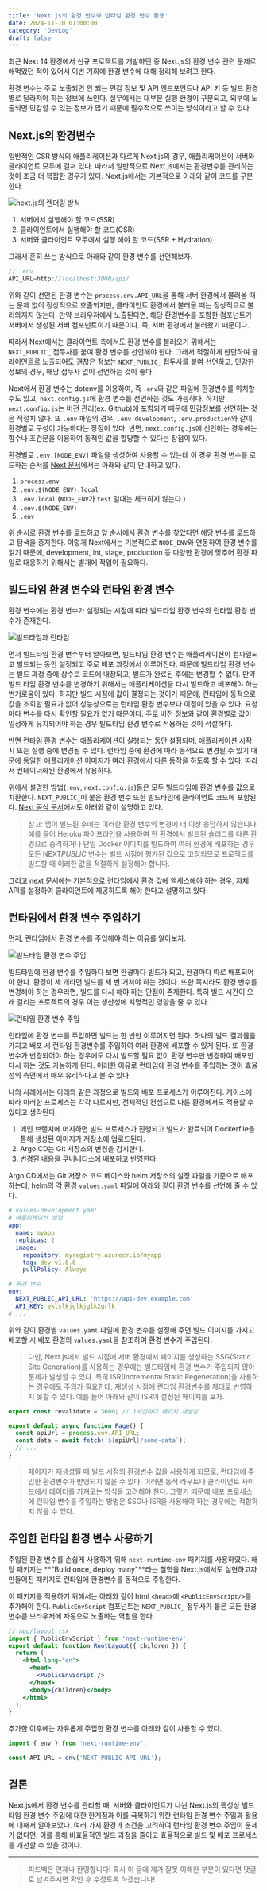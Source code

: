 ```yaml
---
title: 'Next.js의 환경 변수와 런타임 환경 변수 활용'
date: 2024-11-10 01:00:00
category: 'DevLog'
draft: false
---
```


최근 Next 14 환경에서 신규 프로젝트를 개발하던 중 Next.js의 환경 변수 관련 문제로 애먹었던 적이 있어서 이번 기회에 환경 변수에 대해 정리해 보려고 한다.

환경 변수는 주로 노출되면 안 되는 민감 정보 및 API 엔드포인트나 API 키 등 빌드 환경별로 달라져야 하는 정보에 쓰인다. 실무에서는 대부분 실행 환경이 구분되고, 외부에 노출되면 민감할 수 있는 정보가 많기 때문에 필수적으로 쓰이는 방식이라고 할 수 있다.

## Next.js의 환경변수

일반적인 CSR 방식의 애플리케이션과 다르게 Next.js의 경우, 애플리케이션이 서버와 클라이언트 모두에 걸쳐 있다. 따라서 일반적으로 Next.js에서는 환경변수를 관리하는 것이 조금 더 복잡한 경우가 있다. Next.js에서는 기본적으로 아래와 같이 코드를 구분한다.

![next.js의 렌더링 방식](./images/next_scenario.png)

1. 서버에서 실행해야 할 코드(SSR)
2. 클라이언트에서 실행해야 할 코드(CSR)
3. 서버와 클라이언트 모두에서 실행 해야 할 코드(SSR + Hydration)

그래서 흔히 쓰는 방식으로 아래와 같이 환경 변수를 선언해보자.

```ts
// .env
API_URL=http://localhost:3000/api/
```

위와 같이 선언된 환경 변수는 `process.env.API_URL`을 통해 서버 환경에서 불러올 때는 문제 없이 정상적으로 호출되지만, 클라이언트 환경에서 불러올 때는 정상적으로 불러와지지 않는다. 만약 브라우저에서 노출된다면, 해당 환경변수를 포함한 컴포넌트가 서버에서 생성된 서버 컴포넌트이기 때문이다. 즉, 서버 환경에서 불러왔기 때문이다.

따라서 Next에서는 클라이언트 측에서도 환경 변수를 불러오기 위해서는 `NEXT_PUBLIC_` 접두사를 붙여 환경 변수를 선언해야 한다. 그래서 적절하게 판단하여 클라이언트로 노출되어도 괜찮은 정보는 `NEXT_PUBLIC_` 접두사를 붙여 선언하고, 민감한 정보의 경우, 해당 접두사 없이 선언하는 것이 좋다.

Next에서 환경 변수는 dotenv를 이용하여, 즉 `.env`와 같은 파일에 환경변수를 위치할 수도 있고, `next.config.js`에 환경 변수를 선언하는 것도 가능하다. 하지만 `next.config.js`는 버전 관리(ex. Github)에 포함되기 때문에 민감정보를 선언하는 것은 적절치 않다. 또 `.env` 파일의 경우, `.env.development`, `.env.production`와 같이 환경별로 구성이 가능하다는 장점이 있다. 반면, `next.config.js`에 선언하는 경우에는 함수나 조건문을 이용하여 동적인 값을 할당할 수 있다는 장점이 있다.

환경별로 `.env.[NODE_ENV]` 파일을 생성하여 사용할 수 있는데 이 경우 환경 변수를 로드하는 순서를 [Next 문서](https://nextjs.org/docs/app/building-your-application/configuring/environment-variables#environment-variable-load-order)에서는 아래와 같이 안내하고 있다.

1. `process.env`
2. `.env.$(NODE_ENV).local`
3. `.env.local` (`NODE_ENV`가 `test` 일때는 체크하지 않는다.)
4. `.env.$(NODE_ENV)`
5. `.env`

위 순서로 환경 변수를 로드하고 앞 순서에서 환경 변수를 찾았다면 해당 변수를 로드하고 탐색을 중지한다. 이렇게 Next에서는 기본적으로 `NODE_ENV`와 연동하여 환경 변수를 읽기 때문에, development, int, stage, production 등 다양한 환경에 맞추어 환경 파일로 대응하기 위해서는 별개에 작업이 필요하다.

## 빌드타임 환경 변수와 런타임 환경 변수

환경 변수에는 환경 변수가 설정되는 시점에 따라 빌드타임 환경 변수와 런타임 환경 변수가 존재한다.

![빌드타임과 런타임](./images/buildtime_runtime.png)

먼저 빌드타임 환경 변수부터 알아보면, 빌드타임 환경 변수는 애플리케이션이 컴파일되고 빌드되는 동안 설정되고 주로 배포 과정에서 이루어진다. 때문에 빌드타임 환경 변수는 빌드 과정 중에 상수로 코드에 내장되고, 빌드가 완료된 후에는 변경할 수 없다. 만약 빌드 타임 환경 변수를 변경하기 위해서는 애플리케이션을 다시 빌드하고 배포해야 하는 번거로움이 있다. 하지만 빌드 시점에 값이 결정되는 것이기 때문에, 런타임에 동적으로 값을 조회할 필요가 없어 성능상으로는 런타임 환경 변수보다 이점이 있을 수 있다. 요청마다 변수를 다시 확인할 필요가 없기 때문이다. 주로 버전 정보와 같이 환경별로 값이 일정하게 유지되어야 하는 경우 빌드타임 환경 변수로 적용하는 것이 적절하다.

반면 런타임 환경 변수는 애플리케이션이 실행되는 동안 설정되며, 애플리케이션 시작 시 또는 실행 중에 변경될 수 있다. 런타임 중에 환경에 따라 동적으로 변경될 수 있기 때문에 동일한 애플리케이션 이미지가 여러 환경에서 다른 동작을 하도록 할 수 있다. 따라서 컨테이너화된 환경에서 유용하다.

위에서 설명한 방법(`.env`, `next.config.js`)들은 모두 빌드타임에 환경 변수를 값으로 치환한다. `NEXT_PUBLIC_`이 붙은 환경 변수 또한 빌드타임에 클라이언트 코드에 포함된다. [Next 공식 문서](https://nextjs.org/docs/app/building-your-application/configuring/environment-variables#bundling-environment-variables-for-the-browser)에서도 아래와 같이 설명하고 있다.

> 참고: 앱이 빌드된 후에는 이러한 환경 변수의 변경에 더 이상 응답하지 않습니다. 예를 들어 Heroku 파이프라인을 사용하여 한 환경에서 빌드된 슬러그를 다른 환경으로 승격하거나 단일 Docker 이미지를 빌드하여 여러 환경에 배포하는 경우 모든 NEXT*PUBLIC* 변수는 빌드 시점에 평가된 값으로 고정되므로 프로젝트를 빌드할 때 이러한 값을 적절하게 설정해야 합니다.

그리고 next 문서에는 기본적으로 런타임에서 환경 값에 액세스해야 하는 경우, 자체 API를 설정하여 클라이언트에 제공하도록 해야 한다고 설명하고 있다.

## 런타임에서 환경 변수 주입하기

먼저, 런타임에서 환경 변수를 주입해야 하는 이유를 알아보자.

![빌드타임 환경 변수 주입](./images/build.png)

빌드타임에 환경 변수를 주입하다 보면 환경마다 빌드가 되고, 환경마다 따로 배포되어야 한다. 환경이 세 개라면 빌드를 세 번 거쳐야 하는 것이다. 또한 혹시라도 환경 변수를 변경해야 하는 경우라면, 빌드를 다시 해야 하는 단점이 존재한다. 특히 빌드 시간이 오래 걸리는 프로젝트의 경우 이는 생산성에 치명적인 영향을 줄 수 있다.

![런타임 환경 변수 주입](./images/runtime.png)

런타임에 환경 변수를 주입하면 빌드는 한 번만 이루어지면 된다. 하나의 빌드 결과물을 가지고 배포 시 런타임 환경변수를 주입하여 여러 환경에 배포할 수 있게 된다. 또 환경 변수가 변경되어야 하는 경우에도 다시 빌드할 필요 없이 환경 변수만 변경하여 배포만 다시 하는 것도 가능하게 된다. 이러한 이유로 런타임에 환경 변수를 주입하는 것이 효율성의 측면에서 매우 유리하다고 볼 수 있다.

나의 사례에서는 아래와 같은 과정으로 빌드와 배포 프로세스가 이루어진다. 케이스에 따라 이러한 프로세스는 각각 다르지만, 전체적인 컨셉으로 다른 환경에서도 적용할 수 있다고 생각된다.

1. 메인 브랜치에 머지하면 빌드 프로세스가 진행되고 빌드가 완료되어 Dockerfile을 통해 생성된 이미지가 저장소에 업로드된다.
2. Argo CD는 Git 저장소의 변경을 감지한다.
3. 변경된 내용을 쿠버네티스에 배포하고 반영한다.

Argo CD에서는 Git 저장소 코드 베이스와 helm 저장소의 설정 파일을 기준으로 배포하는데, helm의 각 환경 `values.yaml` 파일에 아래와 같이 환경 변수를 선언해 줄 수 있다.

```yaml
# values-development.yaml
# 애플리케이션 설정
app:
  name: myapp
  replicas: 2
  image:
    repository: myregistry.azurecr.io/myapp
    tag: dev-v1.0.0
    pullPolicy: Always

# 환경 변수
env:
  NEXT_PUBLIC_API_URL: 'https://api-dev.example.com'
  API_KEY: eklslkjglkjglk2grlk
# ...
```

위와 같이 환경별 `values.yaml` 파일에 환경 변수를 설정해 주면 빌드 이미지를 가지고 배포할 시 배포 환경의 `values.yaml`을 참조하여 환경 변수가 주입된다.

> 다만, Next.js에서 빌드 시점에 서버 환경에서 페이지를 생성하는 SSG(Static Site Generation)를 사용하는 경우에는 빌드타임에 환경 변수가 주입되지 않아 문제가 발생할 수 있다. 특히 ISR(Incremental Static Regeneration)을 사용하는 경우에도 주의가 필요한데, 재생성 시점에 런타임 환경변수를 제대로 반영하지 못할 수 있다. 예를 들어 아래와 같이 ISR이 설정된 페이지를 보자.

```typescript
export const revalidate = 3600; // 1시간마다 페이지 재생성

export default async function Page() {
  const apiUrl = process.env.API_URL;
  const data = await fetch(`${apiUrl}/some-data`);
  // ...
}
```

> 페이지가 재생성될 때 빌드 시점의 환경변수 값을 사용하게 되므로, 런타임에 주입한 환경변수가 반영되지 않을 수 있다. 이러면 동적 라우트나 클라이언트 사이드에서 데이터를 가져오는 방식을 고려해야 한다. 그렇기 때문에 배포 프로세스에 런타임 변수를 주입하는 방법은 SSG나 ISR을 사용해야 하는 경우에는 적합하지 않을 수 있다.

## 주입한 런타임 환경 변수 사용하기

주입된 환경 변수를 손쉽게 사용하기 위해 `next-runtime-env` 패키지를 사용하였다. 해당 패키지는 **"Build once, deploy many"**라는 철학을 Next.js에서도 실현하고자 만들어진 패키지로 런타임에 환경변수를 동적으로 주입한다.

이 패키지를 적용하기 위해서는 아래와 같이 html `<head>`에 `<PublicEnvScript/>`를 추가해야 한다. `PublicEnvScript` 컴포넌트는 `NEXT_PUBLIC_` 접두사가 붙은 모든 환경 변수를 브라우저에 자동으로 노출하는 역할을 한다.

```jsx
// app/layout.tsx
import { PublicEnvScript } from 'next-runtime-env';
export default function RootLayout({ children }) {
  return (
    <html lang="en">
      <head>
        <PublicEnvScript />
      </head>
      <body>{children}</body>
    </html>
  );
}
```

추가한 이후에는 자유롭게 주입한 환경 변수를 아래와 같이 사용할 수 있다.

```js
import { env } from 'next-runtime-env';

const API_URL = env('NEXT_PUBLIC_API_URL');
```

## 결론

Next.js에서 환경 변수를 관리할 때, 서버와 클라이언트가 나뉜 Next.js의 특성상 빌드타임 환경 변수 주입에 대한 한계점과 이를 극복하기 위한 런타임 환경 변수 주입과 활용에 대해서 알아보았다. 여러 가지 환경과 조건을 고려하여 런타임 환경 변수 주입이 문제가 없다면, 이를 통해 비효율적인 빌드 과정을 줄이고 효율적으로 빌드 및 배포 프로세스를 개선할 수 있을 것이다.

---

> 피드백은 언제나 환영합니다! 혹시 이 글에 제가 잘못 이해한 부분이 있다면 댓글로 남겨주시면 확인 후 수정토록 하겠습니다!
